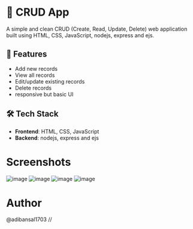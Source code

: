 # 📝 CRUD App
A simple and clean CRUD (Create, Read, Update, Delete) web application built using HTML, CSS, JavaScript, nodejs, express and ejs.
## 🚀 Features
- Add new records
- View all records
- Edit/update existing records
- Delete records
- responsive but basic UI
## 🛠️ Tech Stack
- **Frontend**: HTML, CSS, JavaScript
- **Backend**: nodejs, express and ejs
# Screenshots
![image](https://github.com/user-attachments/assets/159c1dac-bf7a-478c-9a85-abc40d0a952c)
![image](https://github.com/user-attachments/assets/12247dc5-0f0f-4aba-b227-af0ff6da4663)
![image](https://github.com/user-attachments/assets/dddbc489-c287-47cf-b549-8792dbd85a79)
![image](https://github.com/user-attachments/assets/6e02c016-468d-4537-8aab-3b8a64eb7c09)
# Author 
@adibansal1703 //

